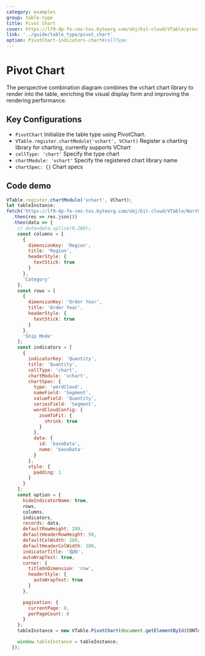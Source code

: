 ```yaml
---
category: examples
group: table-type
title: Pivot Chart
cover: https://lf9-dp-fe-cms-tos.byteorg.com/obj/bit-cloud/VTable/preview/pivot-chart-wordCloud.png
link: '../guide/table_type/pivot_chart'
option: PivotChart-indicators-chart#cellType
---
```


# Pivot Chart

The perspective combination diagram combines the vchart chart library to render into the table, enriching the visual display form and improving the rendering performance.

## Key Configurations

- `PivotChart` Initialize the table type using PivotChart.
- `VTable.register.chartModule('vchart', VChart)` Register a charting library for charting, currently supports VChart
- `cellType: 'chart'` Specify the type chart
- `chartModule: 'vchart'` Specify the registered chart library name
- `chartSpec: {}` Chart specs

## Code demo

```javascript livedemo template=vtable
VTable.register.chartModule('vchart', VChart);
let tableInstance;
fetch('https://lf9-dp-fe-cms-tos.byteorg.com/obj/bit-cloud/VTable/North_American_Superstore_Pivot_Chart_data.json')
  .then(res => res.json())
  .then(data => {
    // data=data.splice(0,260);
    const columns = [
      {
        dimensionKey: 'Region',
        title: 'Region',
        headerStyle: {
          textStick: true
        }
      },
      'Category'
    ];
    const rows = [
      {
        dimensionKey: 'Order Year',
        title: 'Order Year',
        headerStyle: {
          textStick: true
        }
      },
      'Ship Mode'
    ];
    const indicators = [
      {
        indicatorKey: 'Quantity',
        title: 'Quantity',
        cellType: 'chart',
        chartModule: 'vchart',
        chartSpec: {
          type: 'wordCloud',
          nameField: 'Segment',
          valueField: 'Quantity',
          seriesField: 'Segment',
          wordCloudConfig: {
            zoomToFit: {
              shrink: true
            }
          },
          data: {
            id: 'baseData',
            name: 'baseData'
          }
        },
        style: {
          padding: 1
        }
      }
    ];
    const option = {
      hideIndicatorName: true,
      rows,
      columns,
      indicators,
      records: data,
      defaultRowHeight: 200,
      defaultHeaderRowHeight: 50,
      defaultColWidth: 280,
      defaultHeaderColWidth: 100,
      indicatorTitle: '指标',
      autoWrapText: true,
      corner: {
        titleOnDimension: 'row',
        headerStyle: {
          autoWrapText: true
        }
      },

      pagination: {
        currentPage: 0,
        perPageCount: 8
      }
    };
    tableInstance = new VTable.PivotChart(document.getElementById(CONTAINER_ID), option);

    window.tableInstance = tableInstance;
  });
```
